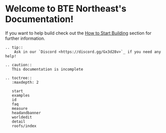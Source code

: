 # Welcome to BTE Northeast's Documentation!

If you want to help build check out the [How to Start Building](start) section for further information.

```eval_rst
.. tip:: 
    Ask in our `Discord <https://discord.gg/Gx3d28v>`_ if you need any help!
```

```eval_rst
.. caution::
   This documentation is incomplete
```

```eval_rst
.. toctree::
   :maxdepth: 2

   start
   examples
   id
   faq
   measure
   headandbanner
   worldedit
   detail
   roofs/index
```